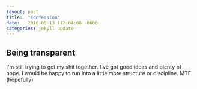 ```yaml
---
layout: post
title:  "Confession"
date:   2016-09-13 112:04:08 -0600
categories: jekyll update
---
```

## Being transparent
I'm still trying to get my shit together. I've got good ideas and plenty of hope. I would be happy to run into a little more structure or discipline. MTF (hopefully)
